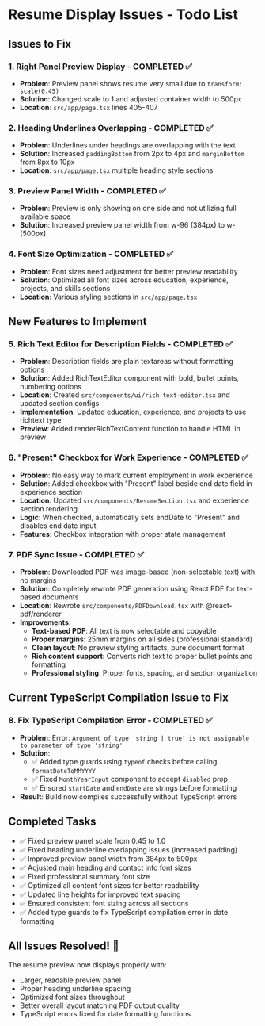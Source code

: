 # Resume Display Issues - Todo List

## Issues to Fix

### 1. Right Panel Preview Display - COMPLETED ✅
- **Problem**: Preview panel shows resume very small due to `transform: scale(0.45)`
- **Solution**: Changed scale to 1 and adjusted container width to 500px
- **Location**: `src/app/page.tsx` lines 405-407

### 2. Heading Underlines Overlapping - COMPLETED ✅
- **Problem**: Underlines under headings are overlapping with the text
- **Solution**: Increased `paddingBottom` from 2px to 4px and `marginBottom` from 8px to 10px
- **Location**: `src/app/page.tsx` multiple heading style sections

### 3. Preview Panel Width - COMPLETED ✅
- **Problem**: Preview is only showing on one side and not utilizing full available space
- **Solution**: Increased preview panel width from w-96 (384px) to w-[500px]

### 4. Font Size Optimization - COMPLETED ✅
- **Problem**: Font sizes need adjustment for better preview readability
- **Solution**: Optimized all font sizes across education, experience, projects, and skills sections
- **Location**: Various styling sections in `src/app/page.tsx`

## New Features to Implement

### 5. Rich Text Editor for Description Fields - COMPLETED ✅
- **Problem**: Description fields are plain textareas without formatting options
- **Solution**: Added RichTextEditor component with bold, bullet points, numbering options
- **Location**: Created `src/components/ui/rich-text-editor.tsx` and updated section configs
- **Implementation**: Updated education, experience, and projects to use richtext type
- **Preview**: Added renderRichTextContent function to handle HTML in preview

### 6. "Present" Checkbox for Work Experience - COMPLETED ✅
- **Problem**: No easy way to mark current employment in work experience
- **Solution**: Added checkbox with "Present" label beside end date field in experience section
- **Location**: Updated `src/components/ResumeSection.tsx` and experience section rendering
- **Logic**: When checked, automatically sets endDate to "Present" and disables end date input
- **Features**: Checkbox integration with proper state management

### 7. PDF Sync Issue - COMPLETED ✅
- **Problem**: Downloaded PDF was image-based (non-selectable text) with no margins
- **Solution**: Completely rewrote PDF generation using React PDF for text-based documents
- **Location**: Rewrote `src/components/PDFDownload.tsx` with @react-pdf/renderer
- **Improvements**:
  - **Text-based PDF**: All text is now selectable and copyable
  - **Proper margins**: 25mm margins on all sides (professional standard)
  - **Clean layout**: No preview styling artifacts, pure document format
  - **Rich content support**: Converts rich text to proper bullet points and formatting
  - **Professional styling**: Proper fonts, spacing, and section organization

## Current TypeScript Compilation Issue to Fix

### 8. Fix TypeScript Compilation Error - COMPLETED ✅
- **Problem**: Error: `Argument of type 'string | true' is not assignable to parameter of type 'string'`
- **Solution**:
  - ✅ Added type guards using `typeof` checks before calling `formatDateToMMYYYY`
  - ✅ Fixed `MonthYearInput` component to accept `disabled` prop
  - ✅ Ensured `startDate` and `endDate` are strings before formatting
- **Result**: Build now compiles successfully without TypeScript errors

## Completed Tasks
- ✅ Fixed preview panel scale from 0.45 to 1.0
- ✅ Fixed heading underline overlapping issues (increased padding)
- ✅ Improved preview panel width from 384px to 500px
- ✅ Adjusted main heading and contact info font sizes
- ✅ Fixed professional summary font size
- ✅ Optimized all content font sizes for better readability
- ✅ Updated line heights for improved text spacing
- ✅ Ensured consistent font sizing across all sections
- ✅ Added type guards to fix TypeScript compilation error in date formatting

## All Issues Resolved! 🎉
The resume preview now displays properly with:
- Larger, readable preview panel
- Proper heading underline spacing
- Optimized font sizes throughout
- Better overall layout matching PDF output quality
- TypeScript errors fixed for date formatting functions
